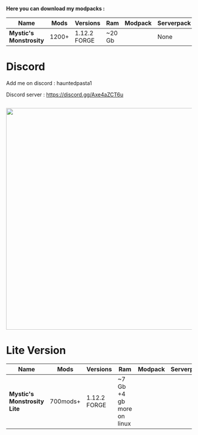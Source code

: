 **Here you can download my modpacks :**

| Name | Mods | Versions | Ram | Modpack | Serverpack
| ---- | ------------- | ----------- | ---------- | --- | ---|
|**Mystic's Monstrosity** | 1200+ | 1.12.2 FORGE | ~20 Gb | [<img src=https://media.forgecdn.net/avatars/130/458/636460205549127215.png height=16>](https://legacy.curseforge.com/minecraft/modpacks/mystics-monstrosity/files/)| None |

# Discord

Add me on discord : hauntedpasta1

Discord server : https://discord.gg/Axe4aZCT6u

<p style="text-align: center;"><span style="font-size: 18px;"><span style="font-size: 18px;"><em><strong><span style="text-decoration: underline;"><img src="https://drive.google.com/file/d/1KVn1_ScGYj6su4AwcHmpvDwBP4gGwjcX/view?usp=drive_link" alt="" /></span></strong></em></span></span></p>
<p style="text-align: center;"><span style="font-size: 18px;"><a href="https://partners.shockbyte.com/mystical"><img src="https://i.imgur.com/w2DW8s7.png" width="1123" height="600" /></a></span></p>

# Lite Version

| Name | Mods | Versions | Ram | Modpack | Serverpack
| ---- | ------------- | ----------- | ---------- | --- | ---|
|**Mystic's Monstrosity Lite** | 700mods+ | 1.12.2 FORGE| ~7 Gb +4 gb more on linux | [<img src=https://media.forgecdn.net/avatars/130/458/636460205549127215.png height=16>](https://www.curseforge.com/minecraft/modpacks/mystics-monstrosity-v6-0-modified-fork/files/)| [<img src=https://git-scm.com/favicon.ico height=16>](https://github.com/quentin452/MysticsMonstrosityV6.0modified-SERVERPACK) |

